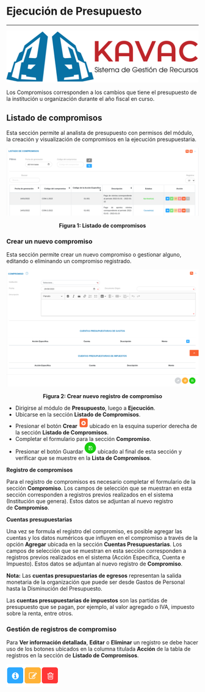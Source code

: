 # Ejecución de Presupuesto 
**************************

![Screenshot](img/logokavac.png#imagen)

Los Compromisos corresponden a los cambios que tiene el presupuesto de la institución u organización durante el año fiscal en curso. 

## Listado de compromisos  

Esta sección permite al analista de presupuesto con permisos del módulo, la creación y visualización de compromisos en la ejecución presupuestaria.

![Screenshot](img/listado_compromiso.png#imagen)<div style="text-align: center;font-weight: bold">Figura 1: Listado de compromisos</div>

### Crear un nuevo compromiso

Esta sección permite crear un nuevo compromiso o gestionar alguno, editando o eliminando un compromiso registrado.

![Screenshot](img/nuevo_compromiso.png#imagen)<div style="text-align: center;font-weight: bold">Figura 2: Crear nuevo registro de compromiso</div>

-	Dirigirse al módulo de **Presupuesto**, luego a **Ejecución**.
-	Ubicarse en la sección **Listado de Compromisos**.
-	Presionar el botón **Crear** ![Screenshot](img/create.png#imagen) ubicado en la esquina superior derecha de la sección **Listado de Compromisos**. 
-	Completar el formulario para la sección **Compromiso**. 
-	Presionar el botón Guardar ![Screenshot](img/save.png#imagen) ubicado al final de esta sección y verificar que se muestre en la **Lista de Compromisos**.


**Registro de compromisos**

Para el registro de compromisos es necesario completar el formulario de la sección **Compromiso**. Los campos de selección que se muestran en esta sección corresponden a registros previos realizados en el sistema (Institución que genera). Estos datos se adjuntan al nuevo registro de **Compromiso**. 

**Cuentas presupuestarias**

Una vez se formula el registro del compromiso, es posible agregar las cuentas y los datos numéricos que influyen en el compromiso a través de la opción **Agregar** ubicada en la sección **Cuentas Presupuestarias**.	Los campos de selección que se muestran en esta sección corresponden a registros previos realizados en el sistema (Acción Específica, Cuenta e Impuesto). Estos datos se adjuntan al nuevo registro de **Compromiso**.

**Nota:** Las **cuentas presupuestarias de egresos** representan la salida monetaria de la organización que puede ser desde Gastos de Personal hasta la Disminución del Presupuesto.

Las **cuentas presupuestarias de impuestos** son las partidas de presupuesto que se pagan, por ejemplo, al valor agregado o IVA, impuesto sobre la renta, entre otros.

### Gestión de registros de compromiso

Para **Ver información detallada**, **Editar** o **Eliminar** un registro se debe hacer uso de los botones ubicados en la columna titulada **Acción** de la tabla de registros en la sección de **Listado de Compromisos**.

![Screenshot](img/manage.png#imagen)

























   
